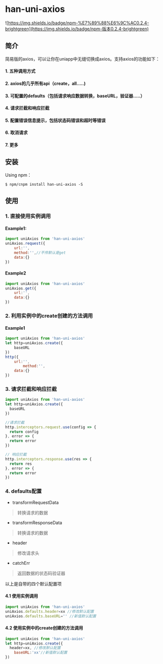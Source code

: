 # han-uni-axios

![https://img.shields.io/badge/npm-%E7%89%88%E6%9C%AC0.2.4-brightgreen](https://img.shields.io/badge/npm-版本0.2.4-brightgreen)

## 简介

简易版的axios，可以让你在uniapp中无缝切换成axios。支持axios的功能如下：

#### 1. 五种调用方式

#### 2. axios的几乎所有api（create，all.....)

#### 3. 可配置的defaults（包括请求响应数据转换，baseURL，验证器.....）

#### 4. 请求拦截和响应拦截

#### 5. 配置错误信息提示，包括状态码错误和超时等错误

#### 6. 取消请求

#### 7. 更多



## 安装

Using npm：

```
$ npm/cnpm install han-uni-axios -S
```



## 使用

### 1. 直接使用实例调用

#### Example1:

```js
import uniAxios from 'han-uni-axios'
uniAxios.request({
	url:'',
	method:'',//不传默认是get
	data:{}
})
```

#### Example2

```js
import uniAxios from 'han-uni-axios'
uniAxios.get({
	url:'',
	data:{}
})
```


### 2. 利用实例中的create创建的方法调用

#### Example1

```js
import uniAxios from 'han-uni-axios'
let http=uniAxios.create({
	baseURL
})
http({
	url:'',
        method:'',
	data:{}
})
```


### 3. 请求拦截和响应拦截

```js
import uniAxios from 'han-uni-axios'
let http=uniAxios.create({
  baseURL
})

//请求拦截
http.interceptors.request.use(config => {
  return config
}, error => {
  return error
})

// 响应拦截
http.interceptors.response.use(res => {
  return res
}, error => {
  return error
})
```

### 4. defaults配置

* transformRequestData 

> 转换请求的数据

* transformResponseData

> 转换请求的数据

* header

> 修改请求头

* catchErr

> 返回数据的状态码验证器

以上是自带的四个默认配置项



#### 4.1 使用实例调用

```js
import uniAxios from 'han-uni-axios'
uniAxios.defaults.header=xx //修改默认配置
uniAxios.defaults.baseURL='' //新值默认配置
```

#### 4.2 使用实例中的create创建的方法调用

```js
import uniAxios from 'han-uni-axios'
let http=uniAxios.create({
  header=xx, //修改默认配置
	baseURL:'xx'//新值默认配置
})
```

